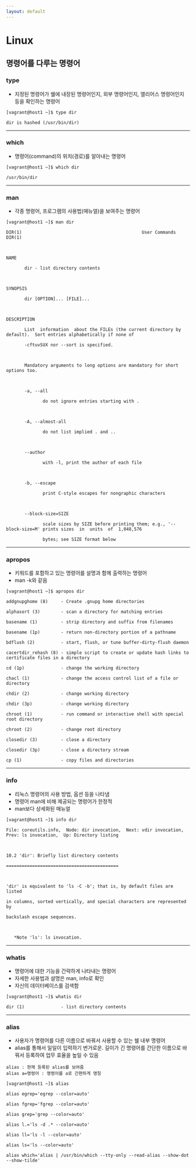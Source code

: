 ```yaml
---
layout: default
---
```

# Linux

## 명령어를 다루는 명령어

### type
- 지정된 명령어가 쉘에 내장된 명령어인지, 외부 명령어인지, 앨리어스 명령어인지 등을 확인하는 명령어

```
[vagrant@host1 ~]$ type dir

dir is hashed (/usr/bin/dir)
```

-------------------------------

### which
- 명령어(command)의 위치(경로)를 알아내는 명령어

```
[vagrant@host1 ~]$ which dir

/usr/bin/dir
```

-------------------------------

### man
- 각종 명령어, 프로그램의 사용법(매뉴얼)을 보여주는 명령어

```
[vagrant@host1 ~]$ man dir

DIR(1)                                              User Commands                                              DIR(1)



NAME

       dir - list directory contents



SYNOPSIS

       dir [OPTION]... [FILE]...



DESCRIPTION

       List  information  about the FILEs (the current directory by default).  Sort entries alphabetically if none of

       -cftuvSUX nor --sort is specified.



       Mandatory arguments to long options are mandatory for short options too.



       -a, --all

              do not ignore entries starting with .



       -A, --almost-all

              do not list implied . and ..



       --author

              with -l, print the author of each file



       -b, --escape

              print C-style escapes for nongraphic characters



       --block-size=SIZE

              scale sizes by SIZE before printing them; e.g., '--block-size=M' prints sizes  in  units  of  1,048,576

              bytes; see SIZE format below
```

-------------------------------

### apropos
- 키워드를 포함하고 있는 명령어를 설명과 함께 출력하는 명령어
- man -k와 같음

```
[vagrant@host1 ~]$ apropos dir

addgnupghome (8)     - Create .gnupg home directories

alphasort (3)        - scan a directory for matching entries

basename (1)         - strip directory and suffix from filenames

basename (1p)        - return non-directory portion of a pathname

bdflush (2)          - start, flush, or tune buffer-dirty-flush daemon

cacertdir_rehash (8) - simple script to create or update hash links to certificate files in a directory

cd (1p)              - change the working directory

chacl (1)            - change the access control list of a file or directory

chdir (2)            - change working directory

chdir (3p)           - change working directory

chroot (1)           - run command or interactive shell with special root directory

chroot (2)           - change root directory

closedir (3)         - close a directory

closedir (3p)        - close a directory stream

cp (1)               - copy files and directories

```

-------------------------------

### info
- 리눅스 명령어의 사용 방법, 옵션 등을 나타냄
- 명령어 man에 비해 제공되는 명령어가 한정적
- man보다 상세화된 매뉴얼

```
[vagrant@host1 ~]$ info dir

File: coreutils.info,  Node: dir invocation,  Next: vdir invocation,  Prev: ls invocation,  Up: Directory listing



10.2 'dir': Briefly list directory contents

===========================================



'dir' is equivalent to 'ls -C -b'; that is, by default files are listed

in columns, sorted vertically, and special characters are represented by

backslash escape sequences.



   *Note 'ls': ls invocation.
```

-------------------------------

### whatis
- 명령어에 대한 기능을 간략하게 나타내는 명령어
- 자세한 사용법과 설명은  man, info로 확인
- 자신의 데이터베이스를 검색함

```
[vagrant@host1 ~]$ whatis dir

dir (1)              - list directory contents
```

-------------------------------

### alias
- 사용자가 명령어를 다른 이름으로 바꿔서 사용할 수 있는 쉘 내부 명령어
- alias를 통해서 일일이 입력하기 번거로운. 길이가 긴 명령어를 간단한 이름으로 바꿔서 등록하여 업무 효율을 높일 수 있음

```
alias : 현재 등록된 alias를 보여줌
alias a=명령어 : 명령어를 a로 간편하게 명칭
```

```
[vagrant@host1 ~]$ alias

alias egrep='egrep --color=auto'

alias fgrep='fgrep --color=auto'

alias grep='grep --color=auto'

alias l.='ls -d .* --color=auto'

alias ll='ls -l --color=auto'

alias ls='ls --color=auto'

alias which='alias | /usr/bin/which --tty-only --read-alias --show-dot --show-tilde'

```